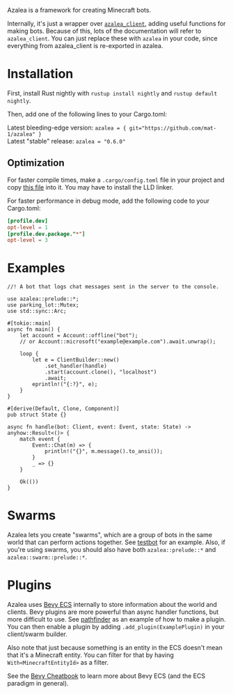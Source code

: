 Azalea is a framework for creating Minecraft bots.

Internally, it's just a wrapper over [`azalea_client`], adding useful
functions for making bots. Because of this, lots of the documentation will
refer to `azalea_client`. You can just replace these with `azalea` in your
code, since everything from azalea_client is re-exported in azalea.

# Installation

First, install Rust nightly with `rustup install nightly` and `rustup
default nightly`.

Then, add one of the following lines to your Cargo.toml:

Latest bleeding-edge version:
`azalea = { git="https://github.com/mat-1/azalea" }`\
Latest "stable" release:
`azalea = "0.6.0"`

## Optimization

For faster compile times, make a `.cargo/config.toml` file in your project
and copy
[this file](https://github.com/mat-1/azalea/blob/main/.cargo/config.toml)
into it. You may have to install the LLD linker.

For faster performance in debug mode, add the following code to your
Cargo.toml:
```toml
[profile.dev]
opt-level = 1
[profile.dev.package."*"]
opt-level = 3
```

# Examples

```rust,no_run
//! A bot that logs chat messages sent in the server to the console.

use azalea::prelude::*;
use parking_lot::Mutex;
use std::sync::Arc;

#[tokio::main]
async fn main() {
    let account = Account::offline("bot");
    // or Account::microsoft("example@example.com").await.unwrap();

    loop {
        let e = ClientBuilder::new()
            .set_handler(handle)
            .start(account.clone(), "localhost")
            .await;
        eprintln!("{:?}", e);
    }
}

#[derive(Default, Clone, Component)]
pub struct State {}

async fn handle(bot: Client, event: Event, state: State) -> anyhow::Result<()> {
    match event {
        Event::Chat(m) => {
            println!("{}", m.message().to_ansi());
        }
        _ => {}
    }

    Ok(())
}
```

# Swarms

Azalea lets you create "swarms", which are a group of bots in the same world that can perform actions together. See [testbot](https://github.com/mat-1/azalea/blob/main/azalea/examples/testbot.rs) for an example. Also, if you're using swarms, you should also have both `azalea::prelude::*` and `azalea::swarm::prelude::*`.

# Plugins

Azalea uses [Bevy ECS](https://docs.rs/bevy_ecs) internally to store information about the world and clients. Bevy plugins are more powerful than async handler functions, but more difficult to use. See [pathfinder](https://github.com/mat-1/azalea/blob/main/azalea/src/pathfinder/mod.rs) as an example of how to make a plugin. You can then enable a plugin by adding `.add_plugin(ExamplePlugin)` in your client/swarm builder.

Also note that just because something is an entity in the ECS doesn't mean that it's a Minecraft entity. You can filter for that by having `With<MinecraftEntityId>` as a filter.

See the [Bevy Cheatbook](https://bevy-cheatbook.github.io/programming/ecs-intro.html) to learn more about Bevy ECS (and the ECS paradigm in general).

[`azalea_client`]: https://docs.rs/azalea-client
